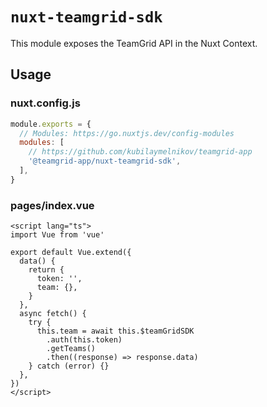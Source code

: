 # `nuxt-teamgrid-sdk`

This module exposes the TeamGrid API in the Nuxt Context.

## Usage

### nuxt.config.js
```js
module.exports = {
  // Modules: https://go.nuxtjs.dev/config-modules
  modules: [
    // https://github.com/kubilaymelnikov/teamgrid-app
    '@teamgrid-app/nuxt-teamgrid-sdk',
  ],
}
```

### pages/index.vue
```vue
<script lang="ts">
import Vue from 'vue'

export default Vue.extend({
  data() {
    return {
      token: '',
      team: {},
    }
  },
  async fetch() {
    try {
      this.team = await this.$teamGridSDK
        .auth(this.token)
        .getTeams()
        .then((response) => response.data)
    } catch (error) {}
  },
})
</script>
```